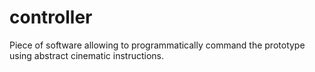 # controller
Piece of software allowing to programmatically command the prototype using abstract cinematic instructions.
